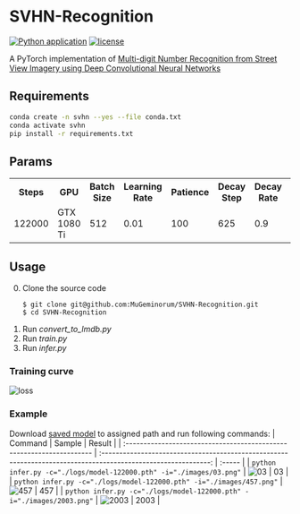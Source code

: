 # SVHN-Recognition
[![Python application](https://github.com/MuGeminorum/SVHN-Recognition/actions/workflows/python-app.yml/badge.svg?branch=main)](https://github.com/MuGeminorum/SVHN-Recognition/actions/workflows/python-app.yml)
[![license](https://img.shields.io/github/license/MuGeminorum/SVHN-Recognition.svg)](https://github.com/MuGeminorum/SVHN-Recognition/blob/master/LICENSE)

A PyTorch implementation of [Multi-digit Number Recognition from Street View Imagery using Deep Convolutional Neural Networks](http://arxiv.org/pdf/1312.6082.pdf)

## Requirements
```bash
conda create -n svhn --yes --file conda.txt
conda activate svhn
pip install -r requirements.txt
```

## Params
<table>
    <tr>
        <th>Steps</th>
        <th>GPU</th>
        <th>Batch Size</th>
        <th>Learning Rate</th>
        <th>Patience</th>
        <th>Decay Step</th>
        <th>Decay Rate</th>
        <th>Accuracy</th>
    </tr>
    <tr>
        <td>122000</td>
        <td>GTX 1080 Ti</td>
        <td>512</td>
        <td>0.01</td>
        <td>100</td>
        <td>625</td>
        <td>0.9</td>
        <td>89.21%</td>
    </tr>
</table>

## Usage
0. Clone the source code
    ```
    $ git clone git@github.com:MuGeminorum/SVHN-Recognition.git
    $ cd SVHN-Recognition
    ```
1. Run *convert_to_lmdb.py*
2. Run *train.py*
3. Run *infer.py*

### Training curve
![loss](https://user-images.githubusercontent.com/20459298/233124972-36c30185-e3dc-48b8-b8a4-bc5767e6b507.png)

### Example
Download [saved model](https://github.com/MuGeminorum/SVHN-Recognition/releases/download/122000/logs.7z) to assigned path and run following commands:
| Command                                                               |                                                     Sample                                                     | Result |
| :-------------------------------------------------------------------- | :------------------------------------------------------------------------------------------------------------: | :----- |
| `python infer.py -c="./logs/model-122000.pth" -i="./images/03.png"`   |  ![03](https://user-images.githubusercontent.com/20459298/233124799-5d6d074e-aec1-4a1a-937d-1a031a329b37.png)  | 03     |
| `python infer.py -c="./logs/model-122000.pth" -i="./images/457.png"`  | ![457](https://user-images.githubusercontent.com/20459298/233124853-8ec2d26d-eac7-48b6-84dc-7fdd099b9757.png)  | 457    |
| `python infer.py -c="./logs/model-122000.pth" -i="./images/2003.png"` | ![2003](https://user-images.githubusercontent.com/20459298/233124905-af032c12-f949-4ca7-9132-443f5b3deb59.png) | 2003   |
